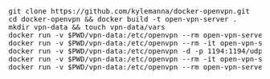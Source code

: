 <pre>git clone https://github.com/kylemanna/docker-openvpn.git
cd docker-openvpn && docker build -t open-vpn-server .
mkdir vpn-data && touch vpn-data/vars
docker run -v $PWD/vpn-data:/etc/openvpn --rm open-vpn-server ovpn_genconfig -u udp://IP_ADDRESS:1194
docker run -v $PWD/vpn-data:/etc/openvpn --rm -it open-vpn-server ovpn_initpki
docker run -v $PWD/vpn-data:/etc/openvpn -d -p 1194:1194/udp --cap-add=NET_ADMIN open-vpn-server
docker run -v $PWD/vpn-data:/etc/openvpn --rm -it open-vpn-server easyrsa build-client-full user nopass
docker run -v $PWD/vpn-data:/etc/openvpn --rm open-vpn-server ovpn_getclient user > user.ovpn</pre>